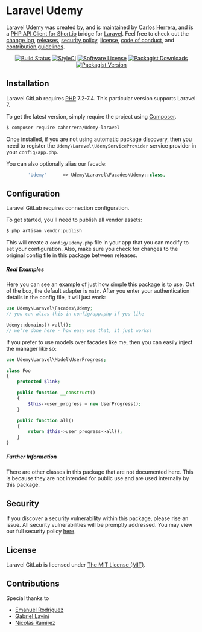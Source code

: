 Laravel Udemy
==============

Laravel Udemy was created by, and is maintained by [Carlos Herrera](https://github.com/caherrera), and is a [PHP API Client for Short.io](https://short.io) bridge for [Laravel](http://laravel.com). Feel free to check out the [change log](CHANGELOG.md), [releases](https://github.com/caherrera/Udemy-laravel/releases), [security policy](https://github.com/caherrera/Udemy-laravel/security/policy), [license](LICENSE), [code of conduct](.github/CODE_OF_CONDUCT.md), and [contribution guidelines](.github/CONTRIBUTING.md).

<p align="center">
<a href="https://github.com/caherrera/Udemy-laravel/actions?query=workflow%3ATests"><img src="https://img.shields.io/github/workflow/status/caherrera/Udemy-laravel/Tests?label=Tests&style=flat-square" alt="Build Status"></img></a>
<a href="https://github.styleci.io/repos/279953049?branch=master"><img src="https://github.styleci.io/repos/279953049/shield?branch=master" alt="StyleCI"></a>
<a href="LICENSE"><img src="https://img.shields.io/badge/license-MIT-brightgreen?style=flat-square" alt="Software License"></img></a>
<a href="https://packagist.org/packages/caherrera/Udemy-laravel"><img alt="Packagist Downloads" src="https://img.shields.io/packagist/dt/caherrera/Udemy-laravel"></a>
<a href="https://packagist.org/packages/caherrera/Udemy-laravel"><img alt="Packagist Version" src="https://img.shields.io/packagist/v/caherrera/Udemy-laravel"></a>
</p>


## Installation

Laravel GitLab requires [PHP](https://php.net) 7.2-7.4. This particular version supports Laravel 7.

To get the latest version, simply require the project using [Composer](https://getcomposer.org). 

```bash
$ composer require caherrera/Udemy-laravel
```

Once installed, if you are not using automatic package discovery, then you need to register the `Udemy\Laravel\UdemyServiceProvider` service provider in your `config/app.php`.

You can also optionally alias our facade:

```php
        'Udemy'      => Udemy\Laravel\Facades\Udemy::class,
```


## Configuration

Laravel GitLab requires connection configuration.

To get started, you'll need to publish all vendor assets:

```bash
$ php artisan vendor:publish
```

This will create a `config/Udemy.php` file in your app that you can modify to set your configuration. Also, make sure you check for changes to the original config file in this package between releases.

##### Real Examples

Here you can see an example of just how simple this package is to use. Out of the box, the default adapter is `main`. After you enter your authentication details in the config file, it will just work:

```php
use Udemy\Laravel\Facades\Udemy;
// you can alias this in config/app.php if you like

Udemy::domains()->all();
// we're done here - how easy was that, it just works!
```

If you prefer to use models over facades like me, then you can easily inject the manager like so:

```php
use Udemy\Laravel\Model\UserProgress;

class Foo
{
    protected $link;

    public function __construct()
    {
        $this->user_progress = new UserProgress();
    }

    public function all()
    {
        return $this->user_progress->all();
    }
}


```

##### Further Information

There are other classes in this package that are not documented here. This is because they are not intended for public use and are used internally by this package.

## Security

If you discover a security vulnerability within this package, please rise an issue. All security vulnerabilities will be promptly addressed. You may view our full security policy [here](https://github.com/caherrera/Udemy-laravel/security/policy).


## License

Laravel GitLab is licensed under [The MIT License (MIT)](LICENSE).

## Contributions
Special thanks to 

* [Emanuel Rodriguez](https://github.com/eRodriguez8/)
* [Gabriel Lavini](https://github.com/glavini/)
* [Nicolas Ramirez](https://github.com/VoodooNik/)

